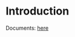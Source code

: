 # Introduction

Documents: [here](https://pkg.go.dev/github.com/xhit/go-simple-mail/v2#section-readme)